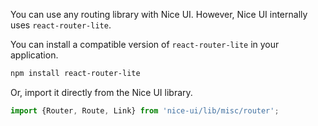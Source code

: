 You can use any routing library with Nice UI. However, Nice UI internally uses
`react-router-lite`.

You can install a compatible version of `react-router-lite` in your application.

```bash
npm install react-router-lite
```

Or, import it directly from the Nice UI library.

```jsx
import {Router, Route, Link} from 'nice-ui/lib/misc/router';
```
